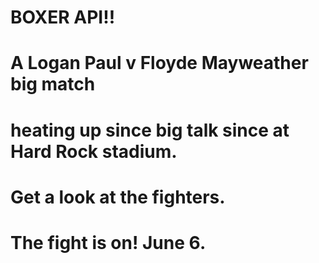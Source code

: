 # BOXER API!!

# A Logan Paul v Floyde Mayweather big match 
# heating up since big talk since at Hard Rock stadium. 
# Get a look at the fighters. 
# The fight is on! June 6. 